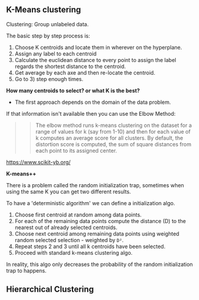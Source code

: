 ## K-Means clustering

Clustering: Group unlabeled data.

The basic step by step process is:
1. Choose K centroids and locate them in wherever on the hyperplane.
2. Assign any label to each centroid
3. Calculate the euclidean distance to every point to assign the label regards the shortest distance to the centroid.
4. Get average by each axe and then re-locate the centroid.
5. Go to 3) step enough times.


**How many centroids to select? or what K is the best?**

- The first approach depends on the domain of the data problem.

If that information isn't available then you can use the Elbow Method:

>> The elbow method runs k-means clustering on the dataset for a range of values for k (say from 1-10) and then for each value of k computes an average score for all clusters. By default, the distortion score is computed, the sum of square distances from each point to its assigned center.

https://www.scikit-yb.org/


**K-means++**

There is a problem called the random initialization trap, sometimes when using the same K you can get two different results.

To have a 'deterministic algorithm' we can define a initialization algo.

1) Choose first centroid at random among data points.
2) For each of the remaining data points compute the distance (D) to the nearest out of already selected centroids.
3) Choose next centroid among remaining data points using weighted random selected selection - weighted by `D²`.
4) Repeat steps 2 and 3 until all k centroids have been selected.
5) Proceed with standard k-means clustering algo.

In reality, this algo only decreases the probability of the random initialization trap to happens.


## Hierarchical Clustering

